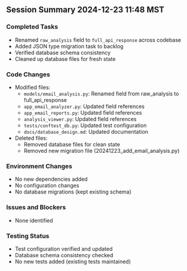 ## Session Summary 2024-12-23 11:48 MST

### Completed Tasks
- Renamed `raw_analysis` field to `full_api_response` across codebase
- Added JSON type migration task to backlog
- Verified database schema consistency
- Cleaned up database files for fresh state

### Code Changes
- Modified files:
  - `models/email_analysis.py`: Renamed field from raw_analysis to full_api_response
  - `app_email_analyzer.py`: Updated field references
  - `app_email_reports.py`: Updated field references
  - `analysis_viewer.py`: Updated field references
  - `tests/conftest_db.py`: Updated test configuration
  - `docs/database_design.md`: Updated documentation
- Deleted files:
  - Removed database files for clean state
  - Removed new migration file (20241223_add_email_analysis.py)

### Environment Changes
- No new dependencies added
- No configuration changes
- No database migrations (kept existing schema)

### Issues and Blockers
- None identified

### Testing Status
- Test configuration verified and updated
- Database schema consistency checked
- No new tests added (existing tests maintained)
